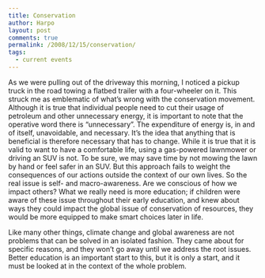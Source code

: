 ```yaml
---
title: Conservation
author: Harpo
layout: post
comments: true
permalink: /2008/12/15/conservation/
tags:
  - current events
---
```

As we were pulling out of the driveway this morning, I noticed a pickup truck in the road towing a flatbed trailer with a four-wheeler on it. This struck me as emblematic of what&#8217;s wrong with the conservation movement. Although it is true that individual people need to cut their usage of petroleum and other unnecessary energy, it is important to note that the operative word there is &#8220;unnecessary&#8221;. The expenditure of energy is, in and of itself, unavoidable, and necessary. It&#8217;s the idea that anything that is beneficial is therefore necessary that has to change. While it is true that it is valid to want to have a comfortable life, using a gas-powered lawnmower or driving an SUV is not. To be sure, we may save time by not mowing the lawn by hand or feel safer in an SUV. But this approach fails to weight the consequences of our actions outside the context of our own lives. So the real issue is self- and macro-awareness. Are we conscious of how we impact others? What we really need is more education; if children were aware of these issue throughout their early education, and knew about ways they could impact the global issue of conservation of resources, they would be more equipped to make smart choices later in life.

Like many other things, climate change and global awareness are not problems that can be solved in an isolated fashion. They came about for specific reasons, and they won&#8217;t go away until we address the root issues. Better education is an important start to this, but it is only a start, and it must be looked at in the context of the whole problem.